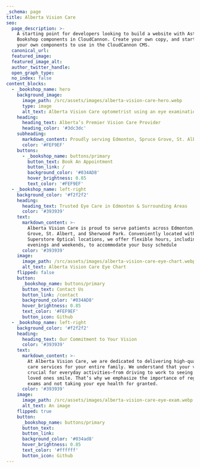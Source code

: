 ```yaml
---
_schema: page
title: Alberta Vision Care
seo:
  page_description: >-
    A starting point for developers looking to build a website with Astro, using
    Bookshop components in CloudCannon. Create your own copy, and start creating
    your own components to use in the CloudCannon CMS.
  canonical_url:
  featured_image:
  featured_image_alt:
  author_twitter_handle:
  open_graph_type:
  no_index: false
content_blocks:
  - _bookshop_name: hero
    background_image:
      image_path: /src/assets/images/alberta-vision-care-hero.webp
      type: image
      alt_text: Alberta Vision Care optometrist using an eye examination device
    heading:
      heading_text: Alberta’s Premier Vision Care Provider
      heading_color: '#3dc3dc'
    subheading:
      markdown_content: Proudly serving Edmonton, Spruce Grove, St. Albert, and Sherwood Park
      color: '#FEF9EF'
    buttons:
      - _bookshop_name: buttons/primary
        button_text: Book An Appointment
        button_link: /
        background_color: '#034AD8'
        hover_brightness: 0.85
        text_color: '#FEF9EF'
  - _bookshop_name: left-right
    background_color: '#f2f2f2'
    heading:
      heading_text: Trusted Eye Care in Edmonton & Surrounding Areas
      color: '#393939'
    text:
      markdown_content: >-
        Alberta Vision Care is proud to serve patients across Edmonton, Spruce
        Grove, St. Albert, and Sherwood Park. Conveniently located within
        Superstore Optical locations, we offer flexible hours, including
        evenings and weekends, to accommodate your busy schedule
      color: '#393939'
    image:
      image_path: /src/assets/images/alberta-vision-care-eye-chart.webp
      alt_text: Alberta Vision Care Eye Chart
    flipped: false
    button:
      _bookshop_name: buttons/primary
      button_text: Contact Us
      button_link: /contact
      background_color: '#034AD8'
      hover_brightness: 0.85
      text_color: '#FEF9EF'
      button_icon: Github
  - _bookshop_name: left-right
    background_color: '#f2f2f2'
    heading:
      heading_text: Our Commitment to Your Vision
      color: '#393939'
    text:
      markdown_content: >-
        At Alberta Vision Care, we are dedicated to delivering high-quality eye
        care services for your entire family. We understand that your vision is
        crucial for everyday activities—from driving to work to seeing your
        loved ones smile. That’s why we emphasize the importance of regular eye
        exams and not taking your eye health for granted.
      color: '#393939'
    image:
      image_path: /src/assets/images/alberta-vision-care-eye-exam.webp
      alt_text: An image
    flipped: true
    button:
      _bookshop_name: buttons/primary
      button_text:
      button_link:
      background_color: '#034ad8'
      hover_brightness: 0.85
      text_color: '#ffffff'
      button_icon: Github
---
```


